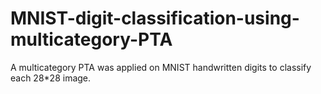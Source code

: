 # MNIST-digit-classification-using-multicategory-PTA
A multicategory PTA  was applied on MNIST handwritten digits to classify each 28*28 image.
